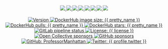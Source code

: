 <div align="center">
  <h4 align="center">
    <a href="{{ website.homepage }}" title="Megabyte Labs homepage" target="_blank">
      <img src="https://gitlab.com/megabyte-labs/assets/-/raw/master/svg/home-solid.svg" />
    </a>
    <a href="{{ profile.dockerhub }}" title="Megabyte Labs profile on DockerHub" target="_blank">
      <img src="https://gitlab.com/megabyte-labs/assets/-/raw/master/svg/dockerhub-profile-solid.svg" />
    </a>
    <a href="{{ website.dockerhub_repository }}/{{ slug }}" title="DockerHub page for this project" target="_blank">
      <img src="https://gitlab.com/megabyte-labs/assets/-/raw/master/svg/dockerhub-image-solid.svg" />
    </a>
    <a href="{{ repository.group.dockerfile }}/{{ subgroup }}/{{ slug }}/-/blob/master/CONTRIBUTING.md" title="Learn about contributing" target="_blank">
      <img src="https://gitlab.com/megabyte-labs/assets/-/raw/master/svg/contribute-solid.svg" />
    </a>
    <a href="{{ profile.patreon }}" title="Support us on Patreon" target="_blank">
      <img src="https://gitlab.com/megabyte-labs/assets/-/raw/master/svg/support-solid.svg" />
    </a>
    <a href="{{ chat_url }}" title="Slack chat room" target="_blank">
      <img src="https://gitlab.com/megabyte-labs/assets/-/raw/master/svg/chat-solid.svg" />
    </a>
    <a href="{{ profile.github }}/docker-{{ slug_github }}" title="GitHub mirror" target="_blank">
      <img src="https://gitlab.com/megabyte-labs/assets/-/raw/master/svg/github-solid.svg" />
    </a>
    <a href="{{ repository.group.dockerfile }}/{{ subgroup }}/{{ slug }}" title="GitLab repository" target="_blank">
      <img src="https://gitlab.com/megabyte-labs/assets/-/raw/master/svg/gitlab-solid.svg" />
    </a>
  </h4>
  <p align="center">
    <a href="https://hub.docker.com/repository/docker/megabytelabs/{{ slug_github }}" target="_blank">
      <img alt="Version" src="https://img.shields.io/docker/v/megabytelabs/{{ slug_github }}?logo=docker&logoColor=white&sort=date&style={{ badge_style }}" />
    </a>
    <a href="https://hub.docker.com/repository/docker/megabytelabs/{{ slug_github }}" target="_blank">
      <img alt="DockerHub image size: {{ pretty_name }}" src="https://img.shields.io/docker/image-size/megabytelabs/{{ slug_github }}?logo=docker&sort=date&logoColor=white&style={{ badge_style }}">
    </a>
    <a href="https://hub.docker.com/repository/docker/megabytelabs/{{ slug_github }}" target="_blank">
      <img alt="DockerHub pulls: {{ pretty_name }}" src="https://img.shields.io/docker/pulls/megabytelabs/{{ slug_github }}?logo=docker&logoColor=white&style={{ badge_style }}" />
    </a>
    <a href="https://hub.docker.com/repository/docker/megabytelabs/{{ slug_github }}" target="_blank">
      <img alt="DockerHub stars: {{ pretty_name }}" src="https://img.shields.io/docker/stars/megabytelabs/{{ slug_github }}?logo=docker&logoColor=white&style={{ badge_style }}" />
    </a>
    <a href="{{ repository.group.dockerfile }}/{{ subgroup }}/{{ slug }}/-/commits/master" target="_blank">
      <img alt="GitLab pipeline status" src="https://gitlab.com/megabyte-labs/dockerfile/{{ subgroup }}/{{ slug }}/badges/master/pipeline.svg?style={{ badge_style }}" />
    </a>
    <a href="{{ repository.group.dockerfile }}/{{ subgroup }}/{{ slug }}/-/raw/master/LICENSE" target="_blank">
      <img alt="License: {{ license }}" src="https://img.shields.io/badge/License-{{ license }}-yellow.svg?style={{ badge_style }}" />
    </a>
    <a href="{{ profile.opencollective }}" title="Support us on Open Collective" target="_blank">
      <img alt="Open Collective sponsors" src="https://img.shields.io/opencollective/sponsors/megabytelabs?logo=data:image/png;base64,iVBORw0KGgoAAAANSUhEUgAAACAAAAAgBAMAAACBVGfHAAAAElBMVEUAAACvzfmFsft4pfD////w+P9tuc5RAAAABHRSTlMAFBERkdVu1AAAAFxJREFUKM9jgAAXIGBAABYXMHBA4yNEXGBAAU2BMz4FIIYTNhtFgRjZPkagFAuyAhGgHAuKAlQBCBtZB4gzQALoDsN0Oobn0L2PEUCoQYgZyOjRQFiJA67IRrEbAJImNwFBySjCAAAAAElFTkSuQmCC&label=Open%20Collective%20sponsors&logo=opencollective&style={{ badge_style }}" />
    </a>
    <a href="{{ profile.github }}" title="Support us on GitHub" target="_blank">
      <img alt="GitHub sponsors" src="https://img.shields.io/github/sponsors/ProfessorManhattan?label=GitHub%20sponsors&logo=github&style={{ badge_style }}" />
    </a>
    <a href="{{ profile.github }}" target="_blank">
      <img alt="GitHub: ProfessorManhattan" src="https://img.shields.io/github/followers/ProfessorManhattan?style=social" target="_blank" />
    </a>
    <a href="https://twitter.com/{{ profile.twitter }}" target="_blank">
      <img alt="Twitter: {{ profile.twitter }}" src="https://img.shields.io/twitter/url/https/twitter.com/{{ profile.twitter }}.svg?style=social&label=Follow%20%40{{ profile.twitter }}" />
    </a>
  </p>
</div>
